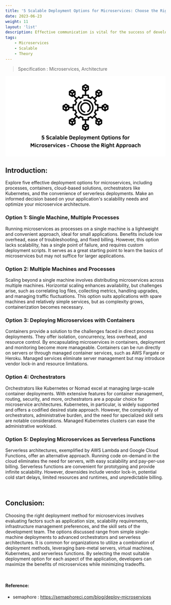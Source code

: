 ```yaml
---
title: '5 Scalable Deployment Options for Microservices: Choose the Right Approach'
date: 2023-06-23
weight: 11
layout: 'list'
description: Effective communication is vital for the success of development teams. Discover six practical tips to improve communication and collaboration among developers, testers, and other team members.
tags:
    - Microservices
    - Scalable
    - Theory
---
```

> Specification : Microservices, Architecture

![ms-theory](./images/ms.png)

## Introduction:
Explore five effective deployment options for microservices, including processes, containers, cloud-based solutions, orchestrators like Kubernetes, and the convenience of serverless deployments. Make an informed decision based on your application's scalability needs and optimize your microservice architecture.

### Option 1: Single Machine, Multiple Processes
Running microservices as processes on a single machine is a lightweight and convenient approach, ideal for small applications. Benefits include low overhead, ease of troubleshooting, and fixed billing. However, this option lacks scalability, has a single point of failure, and requires custom deployment scripts. It serves as a great starting point to learn the basics of microservices but may not suffice for larger applications.

### Option 2: Multiple Machines and Processes
Scaling beyond a single machine involves distributing microservices across multiple machines. Horizontal scaling enhances availability, but challenges arise, such as correlating log files, collecting metrics, handling upgrades, and managing traffic fluctuations. This option suits applications with spare machines and relatively simple services, but as complexity grows, containerization becomes necessary.

### Option 3: Deploying Microservices with Containers
Containers provide a solution to the challenges faced in direct process deployments. They offer isolation, concurrency, less overhead, and resource control. By encapsulating microservices in containers, deployment and monitoring become more manageable. Containers can be run directly on servers or through managed container services, such as AWS Fargate or Heroku. Managed services eliminate server management but may introduce vendor lock-in and resource limitations.

### Option 4: Orchestrators
Orchestrators like Kubernetes or Nomad excel at managing large-scale container deployments. With extensive features for container management, routing, security, and more, orchestrators are a popular choice for microservice architectures. Kubernetes, in particular, is widely supported and offers a codified desired state approach. However, the complexity of orchestrators, administrative burden, and the need for specialized skill sets are notable considerations. Managed Kubernetes clusters can ease the administrative workload.

### Option 5: Deploying Microservices as Serverless Functions
Serverless architectures, exemplified by AWS Lambda and Google Cloud Functions, offer an alternative approach. Running code on-demand in the cloud eliminates the need for servers, with easy scalability and pay-per-use billing. Serverless functions are convenient for prototyping and provide infinite scalability. However, downsides include vendor lock-in, potential cold start delays, limited resources and runtimes, and unpredictable billing.

&nbsp;

## Conclusion:
Choosing the right deployment method for microservices involves evaluating factors such as application size, scalability requirements, infrastructure management preferences, and the skill sets of the development team. The options discussed range from simple single-machine deployments to advanced orchestrators and serverless architectures. It is common for organizations to utilize a combination of deployment methods, leveraging bare-metal servers, virtual machines, Kubernetes, and serverless functions. By selecting the most suitable deployment option for each aspect of the application, developers can maximize the benefits of microservices while minimizing tradeoffs.

&nbsp;
#### Reference:
- semaphore : https://semaphoreci.com/blog/deploy-microservices
